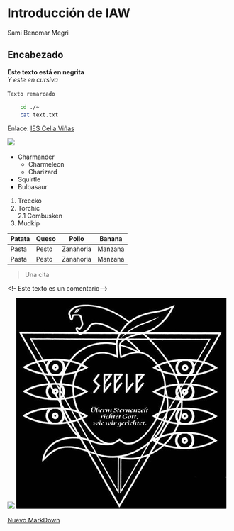# Introducción de IAW
Sami Benomar Megri

## Encabezado
**Este texto está en negrita**  
*Y este en cursiva*  

`Texto remarcado` 

```bash
    cd ./~
    cat text.txt
```
Enlace: [IES Celia Viñas][1]   

![](https://iescelia.org/web/wp-content/uploads/2012/05/iescelia_1950.jpg)

* Charmander
    * Charmeleon
    * Charizard
* Squirtle
* Bulbasaur

1. Treecko
2. Torchic  
   2.1 Combusken
3. Mudkip

|  Patata | Queso  | Pollo  | Banana  |
|---|---|---|---|
|  Pasta | Pesto | Zanahoria  | Manzana  |
|  Pasta | Pesto | Zanahoria  | Manzana  |


> Una cita

<!- Este texto es un comentario-->

![](https://images.halloweencostumes.com/products/41224/1-1/pirate-flag-captain-plus-size-mens-costume.jpg)
![](images/OIP.jpg)

[Nuevo MarkDown][2]

[1]: https://iescelia.org
[2]: nuevo.md